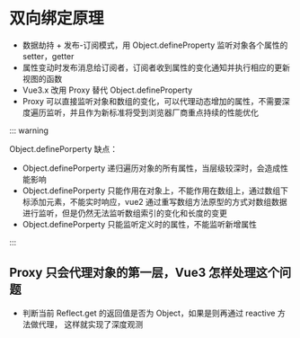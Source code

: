 # 双向绑定原理

- 数据劫持 + 发布-订阅模式，用 Object.defineProperty 监听对象各个属性的 setter，getter
- 属性变动时发布消息给订阅者，订阅者收到属性的变化通知并执行相应的更新视图的函数
- Vue3.x 改用 Proxy 替代 Object.defineProperty
- Proxy 可以直接监听对象和数组的变化，可以代理动态增加的属性，不需要深度遍历监听，并且作为新标准将受到浏览器厂商重点持续的性能优化

::: warning

Object.definePorperty 缺点：

- Object.definePorperty 递归遍历对象的所有属性，当层级较深时，会造成性能影响
- Object.definePorperty 只能作用在对象上，不能作用在数组上，通过数组下标添加元素，不能实时响应，vue2 通过重写数组方法原型的方式对数组数据进行监听，但是仍然无法监听数组索引的变化和长度的变更
- Object.definePorperty 只能监听定义时的属性，不能监听新增属性

:::

## Proxy 只会代理对象的第一层，Vue3 怎样处理这个问题

- 判断当前 Reflect.get 的返回值是否为 Object，如果是则再通过 reactive 方法做代理， 这样就实现了深度观测
